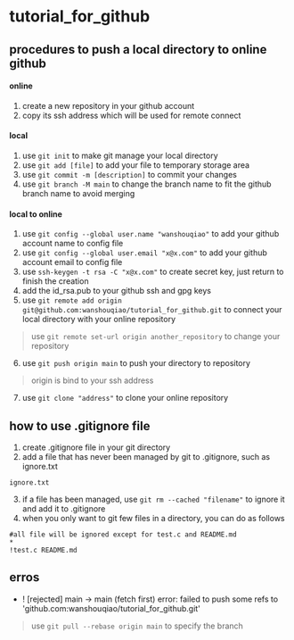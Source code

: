 # tutorial_for_github
## procedures to push a local directory to online github
#### online
1. create a new repository in your github account
2. copy its ssh address which will be used for remote connect
#### local
1. use `git init` to make git manage your local directory
2. use `git add [file]` to add your file to temporary storage area
3. use `git commit -m [description]` to commit your changes
4. use `git branch -M main` to change the branch name to fit the github branch name to avoid merging
#### local to online
1. use `git config --global user.name "wanshouqiao"` to add your github account name to config file
2. use `git config --global user.email "x@x.com"` to add your github account email to config file
3. use `ssh-keygen -t rsa -C "x@x.com"` to create secret key, just return to finish the creation
4. add the id_rsa.pub to your github ssh and gpg keys
5. use `git remote add origin git@github.com:wanshouqiao/tutorial_for_github.git` to connect your local directory with your online repository
> use `git remote set-url origin another_repository` to change your repository
6. use `git push origin main` to push your directory to repository
> origin is bind to your ssh address
7. use `git clone "address"` to clone your online repository
## how to use .gitignore file
1. create .gitignore file in your git directory
2. add a file that has never been managed by git to .gitignore, such as ignore.txt
```.gitignore
ignore.txt
```
3. if a file has been managed, use `git rm --cached "filename"` to ignore it and add it to .gitignore
4. when you only want to git few files in a directory, you can do as follows
```.gitignore
#all file will be ignored except for test.c and README.md
*
!test.c README.md
```
## erros
- ! [rejected]        main -> main (fetch first)
error: failed to push some refs to 'github.com:wanshouqiao/tutorial_for_github.git'
> use `git pull --rebase origin main` to specify the branch
